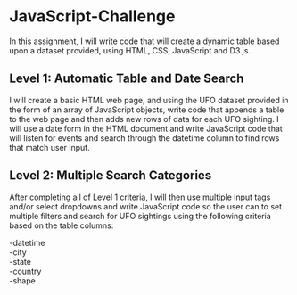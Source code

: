 # JavaScript-Challenge
In this assignment, I will write code that will create a dynamic table based upon a dataset provided, using HTML, CSS, JavaScript and D3.js.

## Level 1: Automatic Table and Date Search
I will create a basic HTML web page, and using the UFO dataset provided in the form of an array of JavaScript objects, write code that appends a table to the web page and then adds new rows of data for each UFO sighting. I will use a date form in the HTML document and write JavaScript code that will listen for events and search through the datetime column to find rows that match user input.

## Level 2: Multiple Search Categories
After completing all of Level 1 criteria, I will then use multiple input tags and/or select dropdowns and write JavaScript code so the user can to set multiple filters and search for UFO sightings using the following criteria based on the table columns:

-datetime<br/>
-city<br/>
-state<br/>
-country<br/>
-shape
